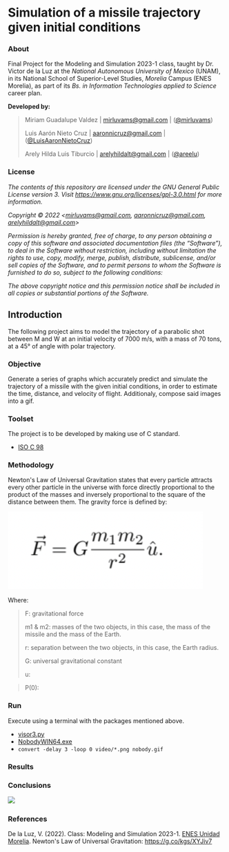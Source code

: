 # Simulation of a missile trajectory given initial conditions
### About
Final Project for the Modeling and Simulation 2023-1 class, taught by Dr. Victor de la Luz at the _National Autonomous University of Mexico_ (UNAM), in its  National School of Superior-Level Studies, _Morelia_ Campus (ENES Morelia), as part of its _Bs. in Information Technologies applied to Science_ career plan.

**Developed by:**
> 
> Miriam Guadalupe Valdez | mirluvams@gmail.com | ([@mirluvams](https://github.com/mirluvams))
> 
> Luis Aarón Nieto Cruz | aaronnicruz@gmail.com | ([@LuisAaronNietoCruz](https://github.com/LuisAaronNietoCruz))
> 
> Arely Hilda Luis Tiburcio  | arelyhildalt@gmail.com | ([@areelu](https://github.com/areelu))


### License

*The contents of this repository are licensed under the GNU General Public License version 3. Visit https://www.gnu.org/licenses/gpl-3.0.html for more information.*

*Copyright © 2022 <mirluvams@gmail.com, aaronnicruz@gmail.com, arelyhildalt@gmail.com>*

*Permission is hereby granted, free of charge, to any person obtaining a copy of this software and associated documentation files (the “Software”), to deal in the Software without restriction, including without limitation the rights to use, copy, modify, merge, publish, distribute, sublicense, and/or sell copies of the Software, and to permit persons to whom the Software is furnished to do so, subject to the following conditions:*

*The above copyright notice and this permission notice shall be included in all copies or substantial portions of the Software.*


## Introduction
The following project aims to model the trajectory of a parabolic shot between M and W at an initial velocity of 7000 m/s, with a mass of 70 tons, at a 45° of angle with polar trajectory.

### Objective
Generate a series of graphs which accurately predict and simulate the trajectory of a missile with the given initial conditions, in order to estimate the time, distance, and velocity of flight. Additionaly, compose said images into a gif.


### Toolset
The project is to be developed by making use of C standard.
* [ISO C 98](https://www.iso.org/standards.html)

### Methodology
Newton's Law of Universal Gravitation states that every particle attracts every other particle in the universe with force directly proportional to the product of the masses and inversely proportional to the square of the distance between them. The gravity force is defined by:

![](gravity_force.png)


Where:
> F: gravitational force
> 
> m1 & m2: masses of the two objects, in this case, the mass of the missile and the mass of the Earth.
> 
> r: separation between the two objects, in this case, the Earth radius.
> 
> G: universal gravitational constant
> 
>u:
>

>
> P(0): 

### Run
Execute using a terminal with the packages mentioned above. 
* [visor3.py](visor3d.py)
* [NobodyWIN64.exe](NobodyWIN64.exe)
* `convert -delay 3 -loop 0 video/*.png nobody.gif`


### Results

### Conclusions
![](NO_nbody.gif)

### References 
De la Luz, V. (2022). Class: Modeling and Simulation 2023-1. [ENES Unidad Morelia](https://www.enesmorelia.unam.mx/).
Newton's Law of Universal Gravitation: https://g.co/kgs/XYJiv7


